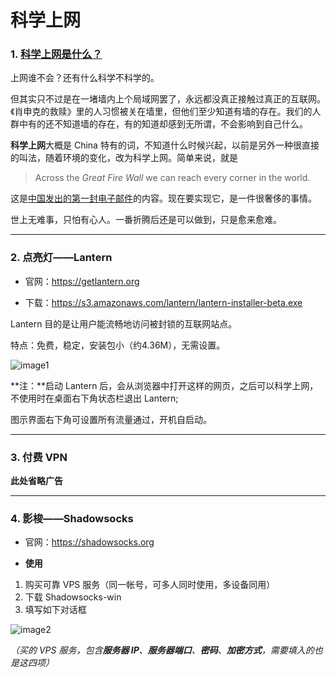 # 科学上网

### 1. [科学上网是什么？](http://www.itoldme.net/archives/168)

上网谁不会？还有什么科学不科学的。

但其实只不过是在一堵墙内上个局域网罢了，永远都没真正接触过真正的互联网。《肖申克的救赎》里的人习惯被关在墙里，但他们至少知道有墙的存在。我们的人群中有的还不知道墙的存在，有的知道却感到无所谓，不会影响到自己什么。

**科学上网**大概是 China 特有的词，不知道什么时候兴起，以前是另外一种很直接的叫法，随着环境的变化，改为科学上网。简单来说，就是
> Across the *Great Fire Wall* we can reach every corner in the world.

这是[中国发出的第一封电子邮件](https://en.wikipedia.org/wiki/Internet_in_China)的内容。现在要实现它，是一件很奢侈的事情。

世上无难事，只怕有心人。一番折腾后还是可以做到，只是愈来愈难。

---
### 2. 点亮灯——Lantern

* 官网：https://getlantern.org 

* 下载：https://s3.amazonaws.com/lantern/lantern-installer-beta.exe

Lantern 目的是让用户能流畅地访问被封锁的互联网站点。

特点：免费，稳定，安装包小（约4.36M），无需设置。

![image1](https://40.media.tumblr.com/63d834e9b95551d4129aad37ed8344b1/tumblr_nw071vRSQQ1uft3xho1_1280.png)

**注：**启动 Lantern 后，会从浏览器中打开这样的网页，之后可以科学上网，不使用时在桌面右下角状态栏退出 Lantern;

图示界面右下角可设置所有流量通过，开机自启动。

--- 
### 3. 付费 VPN 

**此处省略广告**

--- 
### 4. 影梭——Shadowsocks

* 官网：https://shadowsocks.org

* **使用**

 1. 购买可靠 VPS 服务（同一帐号，可多人同时使用，多设备同用）
 2. 下载 Shadowsocks-win
 3. 填写如下对话框

 ![image2](https://41.media.tumblr.com/cbd60a964a326f62691c070a6ca2d92c/tumblr_nw071vRSQQ1uft3xho2_500.png)

*（买的 VPS 服务，包含**服务器 IP**、**服务器端口**、**密码**、**加密方式**，需要填入的也是这四项）*




